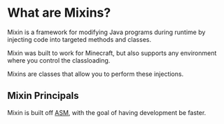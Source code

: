 # What are Mixins?

Mixin is a framework for modifying Java programs during runtime by injecting code into targeted methods and classes.

Mixin was built to work for Minecraft, but also supports any environment where you control the classloading.

Mixins are classes that allow you to perform these injections.

## Mixin Principals

Mixin is built off [ASM](https://asm.ow2.io), with the goal of having development be faster.
